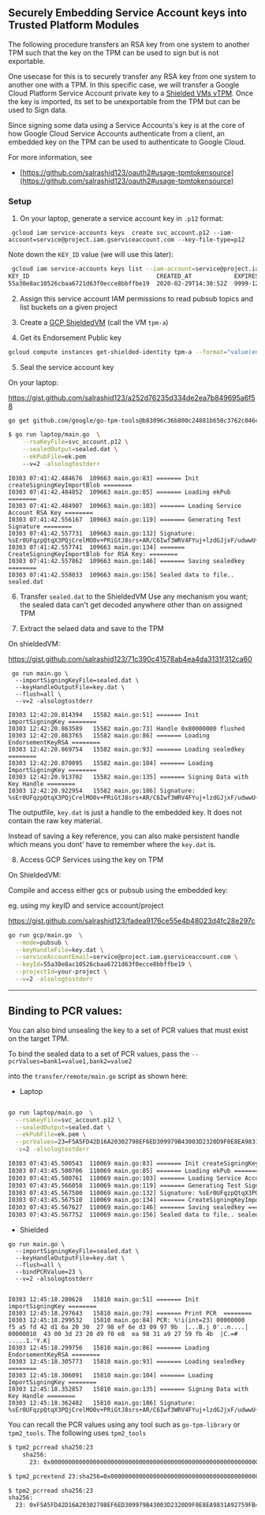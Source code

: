 ## Securely Embedding Service Account keys into Trusted Platform Modules


The following procedure transfers an RSA key from one system to another TPM such that the key on the TPM can be used to sign but is not exportable.

One usecase for this is to securely transfer any RSA key from one system to another one with a TPM.  In this specific case, we will transfer a Google Cloud Platform Service Account private key to a [Shielded VMs vTPM](https://cloud.google.com/blog/products/gcp/virtual-trusted-platform-module-for-shielded-vms-security-in-plaintext).  Once the key is imported, its set to be unexportable from the TPM but can be used to Sign data.  

Since signing some data using a Service Accounts's key is at the core of how Google Cloud Service Accounts authenticate from a client, an embedded key on the TPM can be used to authenticate to Google Cloud.

For more information, see

- [https://github.com/salrashid123/oauth2#usage-tpmtokensource](https://github.com/salrashid123/oauth2#usage-tpmtokensource)

### Setup

1. On your laptop, generate a service account key in `.p12` format:

```
 gcloud iam service-accounts keys  create svc_account.p12 --iam-account=service@project.iam.gserviceaccount.com --key-file-type=p12
```

Note down the `KEY_ID` value (we will use this later):

```bash
 gcloud iam service-accounts keys list --iam-account=service@project.iam.gserviceaccount.com --key-file-type=p12
KEY_ID                                    CREATED_AT            EXPIRES_AT
55a30e8ac10526cbaa6721d63f0ecce8bbffbe19  2020-02-29T14:30:52Z  9999-12-31T23:59:59Z
```

2. Assign this service account IAM permissions to read pubsub topics and list buckets on a given project

3. Create a [GCP ShieldedVM](https://cloud.google.com/security/shielded-cloud/shielded-vm)
  (call the VM `tpm-a`)

4. Get its Endorsement Public key

```bash
gcloud compute instances get-shielded-identity tpm-a --format="value(encryptionKey.ekPub)" > ek.pem
```

5. Seal the service account key

On your laptop:

https://gist.github.com/salrashid123/a252d76235d334de2ea7b849695a6f58

```bash
go get github.com/google/go-tpm-tools@b83096c36b800c24881b650c3762c046c7457162

$ go run laptop/main.go  \
    --rsaKeyFile=svc_account.p12 \
    --sealedOutput=sealed.dat \
    --ekPubFile=ek.pem 
    --v=2 -alsologtostderr
```

```
I0303 07:41:42.484676  109663 main.go:83] ======= Init createSigningKeyImportBlob ========
I0303 07:41:42.484852  109663 main.go:85] ======= Loading ekPub ========
I0303 07:41:42.484907  109663 main.go:103] ======= Loading Service Account RSA Key ========
I0303 07:41:42.556167  109663 main.go:119] ======= Generating Test Signature ========
I0303 07:41:42.557731  109663 main.go:132] Signature: %sEr0UFqzpQtqX3PQjCrelMO0v+PRiGtJ8srs+AR/C6Iwf3WRV4FYuj+lzdGJjxF/udwwU+E/chCodxnHKV3tqUs9O6iNVb0OHQV64orJnkcxdf/d6XmJgH/7oY3bssVltmV4YO4a5n6YZR69TjtL+srLF+O5JeVMzFSwDgbsYFaI67BTH3Bqr2jnoL01Imrvr5cFQX2USs1S4l0EIstfGObWP8qIiSX88c1dXz/74sjYtTKMD3J++nfzGdJOA7nyss0TwRQQHP8yPJcDUnswmWlICn9mXZm2r2FW1hByDO3HenxBbjpD6iUOtABfvruBPBMZmlowKpTnrbN8c2rNP4A==
I0303 07:41:42.557741  109663 main.go:134] ======= CreateSigningKeyImportBlob for RSA Key: ========
I0303 07:41:42.557862  109663 main.go:146] ======= Saving sealedkey ========
I0303 07:41:42.558033  109663 main.go:156] Sealed data to file.. sealed.dat
```

6. Transfer `sealed.dat` to the ShieldedVM
  Use any mechanism you want; the sealed data can't get decoded anywhere other than on assigned TPM

7. Extract the selaed data and save to the TPM

On shieldedVM:

https://gist.github.com/salrashid123/71c390c41578ab4ea4da3131f312ca60

```
 go run main.go \
  --importSigningKeyFile=sealed.dat \
  --keyHandleOutputFile=key.dat \
  --flush=all \
  --v=2 -alsologtostderr
```

```
I0303 12:42:20.814394   15582 main.go:51] ======= Init importSigningKey ========
I0303 12:42:20.863589   15582 main.go:73] Handle 0x80000000 flushed
I0303 12:42:20.863765   15582 main.go:86] ======= Loading EndorsementKeyRSA ========
I0303 12:42:20.869754   15582 main.go:93] ======= Loading sealedkey ========
I0303 12:42:20.870095   15582 main.go:104] ======= Loading ImportSigningKey ========
I0303 12:42:20.913702   15582 main.go:135] ======= Signing Data with Key Handle ========
I0303 12:42:20.922954   15582 main.go:186] Signature: %sEr0UFqzpQtqX3PQjCrelMO0v+PRiGtJ8srs+AR/C6Iwf3WRV4FYuj+lzdGJjxF/udwwU+E/chCodxnHKV3tqUs9O6iNVb0OHQV64orJnkcxdf/d6XmJgH/7oY3bssVltmV4YO4a5n6YZR69TjtL+srLF+O5JeVMzFSwDgbsYFaI67BTH3Bqr2jnoL01Imrvr5cFQX2USs1S4l0EIstfGObWP8qIiSX88c1dXz/74sjYtTKMD3J++nfzGdJOA7nyss0TwRQQHP8yPJcDUnswmWlICn9mXZm2r2FW1hByDO3HenxBbjpD6iUOtABfvruBPBMZmlowKpTnrbN8c2rNP4A==
```

The outputfile, `key.dat` is just a handle to the embedded key.  It does not contain the raw key material.

Instead of saving a key reference, you can also make persistent handle which means you dont' have to remember where the `key.dat` is.

8. Access GCP Services using the key on TPM

On ShieldedVM:

Compile and access either gcs or pubsub using the embedded key:

eg. using my keyID and service account/project

https://gist.github.com/salrashid123/fadea9176ce55e4b48023d4fc28e297c

```bash
go run gcp/main.go  \
  --mode=pubsub \
  --keyHandleFile=key.dat \
  --serviceAccountEmail=service@project.iam.gserviceaccount.com \
  --keyId=55a30e8ac10526cbaa6721d63f0ecce8bbffbe19 \
  --projectId=your-project \
  --v=2 -alsologtostderr
```

---

## Binding to PCR values:

You can also bind unsealing the key to a set of PCR values that must exist on the target TPM.

To bind the sealed data to a set of PCR values, pass the `--pcrValues=bank1=value1,bank2=value2`

into the `transfer/remote/main.go` script as shown here:


- Laptop
```bash

go run laptop/main.go  \
  --rsaKeyFile=svc_account.p12 \
  --sealedOutput=sealed.dat \
  --ekPubFile=ek.pem \
  --pcrValues=23=F5A5FD42D16A20302798EF6ED309979B43003D2320D9F0E8EA9831A92759FB4B \
  -v=2 -alsologtostderr

I0303 07:43:45.500543  110069 main.go:83] ======= Init createSigningKeyImportBlob ========
I0303 07:43:45.500706  110069 main.go:85] ======= Loading ekPub ========
I0303 07:43:45.500761  110069 main.go:103] ======= Loading Service Account RSA Key ========
I0303 07:43:45.566058  110069 main.go:119] ======= Generating Test Signature ========
I0303 07:43:45.567500  110069 main.go:132] Signature: %sEr0UFqzpQtqX3PQjCrelMO0v+PRiGtJ8srs+AR/C6Iwf3WRV4FYuj+lzdGJjxF/udwwU+E/chCodxnHKV3tqUs9O6iNVb0OHQV64orJnkcxdf/d6XmJgH/7oY3bssVltmV4YO4a5n6YZR69TjtL+srLF+O5JeVMzFSwDgbsYFaI67BTH3Bqr2jnoL01Imrvr5cFQX2USs1S4l0EIstfGObWP8qIiSX88c1dXz/74sjYtTKMD3J++nfzGdJOA7nyss0TwRQQHP8yPJcDUnswmWlICn9mXZm2r2FW1hByDO3HenxBbjpD6iUOtABfvruBPBMZmlowKpTnrbN8c2rNP4A==
I0303 07:43:45.567510  110069 main.go:134] ======= CreateSigningKeyImportBlob for RSA Key: ========
I0303 07:43:45.567627  110069 main.go:146] ======= Saving sealedkey ========
I0303 07:43:45.567752  110069 main.go:156] Sealed data to file.. sealed.dat
```


- Shielded

```
go run main.go \
  --importSigningKeyFile=sealed.dat \
  --keyHandleOutputFile=key.dat \
  --flush=all \
  --bindPCRValue=23 \
  --v=2 -alsologtostderr


I0303 12:45:18.280628   15810 main.go:51] ======= Init importSigningKey ========
I0303 12:45:18.297643   15810 main.go:79] ======= Print PCR  ========
I0303 12:45:18.299532   15810 main.go:84] PCR: %!i(int=23) 00000000  f5 a5 fd 42 d1 6a 20 30  27 98 ef 6e d3 09 97 9b  |...B.j 0'..n....|
00000010  43 00 3d 23 20 d9 f0 e8  ea 98 31 a9 27 59 fb 4b  |C.=# .....1.'Y.K|
I0303 12:45:18.299756   15810 main.go:86] ======= Loading EndorsementKeyRSA ========
I0303 12:45:18.305773   15810 main.go:93] ======= Loading sealedkey ========
I0303 12:45:18.306091   15810 main.go:104] ======= Loading ImportSigningKey ========
I0303 12:45:18.352857   15810 main.go:135] ======= Signing Data with Key Handle ========
I0303 12:45:18.362482   15810 main.go:186] Signature: %sEr0UFqzpQtqX3PQjCrelMO0v+PRiGtJ8srs+AR/C6Iwf3WRV4FYuj+lzdGJjxF/udwwU+E/chCodxnHKV3tqUs9O6iNVb0OHQV64orJnkcxdf/d6XmJgH/7oY3bssVltmV4YO4a5n6YZR69TjtL+srLF+O5JeVMzFSwDgbsYFaI67BTH3Bqr2jnoL01Imrvr5cFQX2USs1S4l0EIstfGObWP8qIiSX88c1dXz/74sjYtTKMD3J++nfzGdJOA7nyss0TwRQQHP8yPJcDUnswmWlICn9mXZm2r2FW1hByDO3HenxBbjpD6iUOtABfvruBPBMZmlowKpTnrbN8c2rNP4A==
```


You can recall the PCR values using any tool such as `go-tpm-library` or `tpm2_tools`.  The following uses `tpm2_tools`

```bash
$ tpm2_pcrread sha256:23
    sha256:
      23: 0x0000000000000000000000000000000000000000000000000000000000000000

$ tpm2_pcrextend 23:sha256=0x0000000000000000000000000000000000000000000000000000000000000000

$ tpm2_pcrread sha256:23
sha256:
  23: 0xF5A5FD42D16A20302798EF6ED309979B43003D2320D9F0E8EA9831A92759FB4B
```